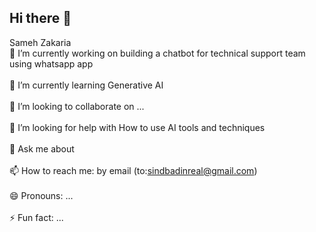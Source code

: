 ## Hi there 👋
Sameh Zakaria
<br>🔭 I’m currently working on building a chatbot for technical support team using whatsapp app</br>
<br>🌱 I’m currently learning Generative AI</br>
<br>👯 I’m looking to collaborate on ...</br>
<br>🤔 I’m looking for help with How to use AI tools and techniques</br>
<br>💬 Ask me about </br>
<br>📫 How to reach me: by email (to:sindbadinreal@gmail.com)</br>
<br>😄 Pronouns: ...</br>
<br>⚡ Fun fact: ...</br>


